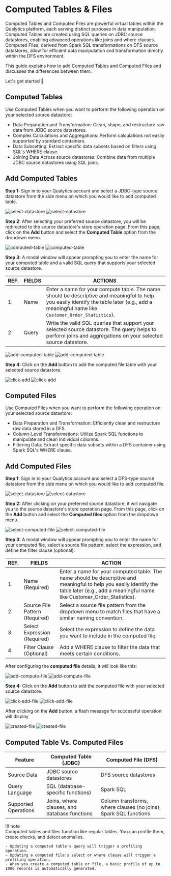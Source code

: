 # Computed Tables & Files

Computed Tables and Computed Files are powerful virtual tables within the Qualytics platform, each serving distinct purposes in data manipulation. Computed Tables are created using SQL queries on JDBC source datastores, enabling advanced operations like joins and where clauses. Computed Files, derived from Spark SQL transformations on DFS source datastores, allow for efficient data manipulation and transformation directly within the DFS environment.

This guide explains how to add Computed Tables and Computed Files and discusses the differences between them.

Let's get started 🚀

## Computed Tables

Use Computed Tables when you want to perform the following operation on your selected source datastore:

-   Data Preparation and Transformation: Clean, shape, and restructure raw data from JDBC source datastores.           
-   Complex Calculations and Aggregations: Perform calculations not easily supported by standard containers.      
-   Data Subsetting: Extract specific data subsets based on filters using SQL's WHERE clause.     
-   Joining Data Across source datastores: Combine data from multiple JDBC source datastores using SQL joins.

## Add Computed Tables

**Step 1:** Sign in to your Qualytics account and select a JDBC-type source datastore from the side menu on which you would like to add computed table.

![select-datastore](../assets/datastores/add-computed-tables-files/select-datastore-light.png#only-light)
![select-datastore](../assets/datastores/add-computed-tables-files/select-datastore-dark.png#only-dark)

**Step 2:** After selecting your preferred source datastore, you will be redirected to the source datastore's store operation page. From this page, click on the **Add** button and select the **Computed Table** option from the dropdown menu.

![computed-table](../assets/datastores/add-computed-tables-files/select-computed-table-light.png#only-light)
![computed-table](../assets/datastores/add-computed-tables-files/select-computed-table-dark.png#only-dark)

**Step 3:** A modal window will appear prompting you to enter the name for your computed table and a valid SQL query that supports your selected source datastore.

| REF. | FIELDS | ACTIONS |
|------|--------|---------|
| 1.   | Name   | Enter a name for your compute table. The name should be descriptive and meaningful to help you easily identify the table later (e.g., add a meaningful name like `Customer_Order_Statistics`). |
| 2.   | Query  | Write the valid SQL queries that support your selected source datastore. The query helps to perform joins and aggregations on your selected source datastore. |

![add-computed-table](../assets/datastores/add-computed-tables-files/add-computed-table-light.png#only-light)
![add-computed-table](../assets/datastores/add-computed-tables-files/add-computed-table-dark.png#only-dark)

**Step 4:** Click on the **Add** button to add the computed file table with your selected source datastore.

![click-add](../assets/datastores/add-computed-tables-files/click-add-light.png#only-light)
![click-add](../assets/datastores/add-computed-tables-files/click-add-dark.png#only-dark)

## Computed Files

Use Computed Files when you want to perform the following operation on your selected source datastore:

-  Data Preparation and Transformation: Efficiently clean and restructure raw data stored in a DFS.
-  Column-Level Transformations: Utilize Spark SQL functions to manipulate and clean individual columns.
-  Filtering Data: Extract specific data subsets within a DFS container using Spark SQL's WHERE clause.

## Add Computed Files

**Step 1:** Sign in to your Qualytics account and select a DFS-type source datastore from the side menu on which you would like to add computed file.

![select-datastore](../assets/datastores/add-computed-tables-files/select-datastore-light.png#only-light)
![select-datastore](../assets/datastores/add-computed-tables-files/select-datastore-dark.png#only-dark)

**Step 2:** After clicking on your preferred source datastore, it will navigate you to the source datastore's store operation page. From this page, click on the **Add** button and select the **Computed files** option from the dropdown menu.

![select-computed-file](../assets/datastores/add-computed-tables-files/select-computed-file-light.png#only-light)
![select-computed-file](../assets/datastores/add-computed-tables-files/select-computed-file-dark.png#only-dark)

**Step 3:** A modal window will appear prompting you to enter the name for your computed file, select a source file pattern, select the expression, and define the filter clause (optional).

| REF. | FIELDS  | ACTION  |
|------|----------------------------|---------------------------------------|
| 1.   | Name (Required) | Enter a name for your computed table. The name should be descriptive and meaningful to help you easily identify the table later (e.g., add a meaningful name like Customer_Order_Statistics). |
| 2.   | Source File Pattern (Required) | Select a source file pattern from the dropdown menu to match files that have a similar naming convention. |
| 3.   | Select Expression (Required)  | Select the expression to define the data you want to include in the computed file.|
| 4.   | Filter Clause (Optional)   | Add a WHERE clause to filter the data that meets certain conditions. |
After configuring the **computed file** details, it will look like this:

![add-compute-file](../assets/datastores/add-computed-tables-files/add-compute-file-light.png#only-light)
![add-compute-file](../assets/datastores/add-computed-tables-files/add-compute-file-dark.png#only-dark)

**Step 4:** Click on the **Add** button to add the computed file with your selected source datastore.

![click-add-file](../assets/datastores/add-computed-tables-files/click-add-file-light.png#only-light)
![click-add-file](../assets/datastores/add-computed-tables-files/click-add-file-dark.png#only-dark)

After clicking on the **Add** button, a flash message for successful operation will display

![created-file](../assets/datastores/add-computed-tables-files/created-file-light.png#only-light)
![created-file](../assets/datastores/add-computed-tables-files/created-file-dark.png#only-dark)

## Computed Table Vs. Computed Files

| Feature             | Computed Table (JDBC)                 | Computed File (DFS)                        |
|---------------------|---------------------------------------|--------------------------------------------|
| Source Data         | JDBC source datastores                | DFS source datastores                      |
| Query Language      | SQL (database-specific functions)     | Spark SQL                                  |
| Supported Operations| Joins, where clauses, and database functions | Column transforms, where clauses (no joins), Spark SQL functions |

!!! note   
    Computed tables and files function like regular tables. You can profile them, create checks, and detect anomalies.   

    - Updating a computed table's query will trigger a profiling operation.      
    - Updating a computed file's select or where clause will trigger a profiling operation.  
    - When you create a computed table or file, a basic profile of up to 1000 records is automatically generated.